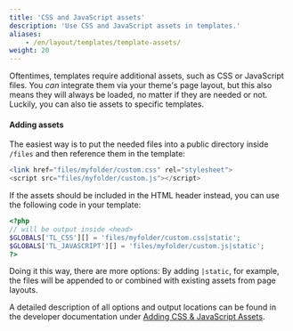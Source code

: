 ```yaml
---
title: 'CSS and JavaScript assets'
description: 'Use CSS and JavaScript assets in templates.'
aliases:
    - /en/layout/templates/template-assets/
weight: 20
---
```



Oftentimes, templates require additional assets, such as CSS or JavaScript files. You *can* integrate them via your
theme's page layout, but this also means they will always be loaded, no matter if they are needed or not. Luckily,
you can also tie assets to specific templates.


#### Adding assets

The easiest way is to put the needed files into a public directory inside `/files` and then reference them in the
template:

```php
<link href="files/myfolder/custom.css" rel="stylesheet">
<script src="files/myfolder/custom.js"></script>
```

If the assets should be included in the HTML header instead, you can use the following code in your template:

```php
<?php 
// will be output inside <head>
$GLOBALS['TL_CSS'][] = 'files/myfolder/custom.css|static';
$GLOBALS['TL_JAVASCRIPT'][] = 'files/myfolder/custom.js|static';
?>
```

Doing it this way, there are more options: By adding `|static`, for example, the files will be appended to or combined 
with existing assets from page layouts. 

A detailed description of all options and output locations can be found in the developer documentation 
under [Adding CSS &amp; JavaScript Assets](https://docs.contao.org/dev/framework/asset-management/).
